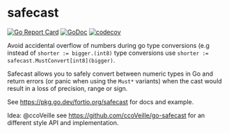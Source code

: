 # safecast

[![Go Report Card](https://goreportcard.com/badge/fortio.org/safecast)](https://goreportcard.com/report/fortio.org/safecast)
[![GoDoc](https://godoc.org/fortio.org/safecast?status.svg)](https://pkg.go.dev/fortio.org/safecast)
[![codecov](https://codecov.io/gh/fortio/safecast/branch/main/graph/badge.svg)](https://codecov.io/gh/fortio/safecast)

Avoid accidental overflow of numbers during go type conversions (e.g instead of `shorter := bigger.(int8)` type conversions use `shorter := safecast.MustConvert[int8](bigger)`.

Safecast allows you to safely convert between numeric types in Go and return errors (or panic when using the `Must*` variants) when the cast would result in a loss of precision, range or sign.

See https://pkg.go.dev/fortio.org/safecast for docs and example.

Idea: @ccoVeille see https://github.com/ccoVeille/go-safecast for an different style API and implementation.
